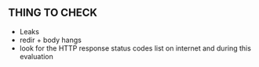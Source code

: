 ## THING TO CHECK
- Leaks
- redir + body hangs
- look for the HTTP response status codes list on internet and during this evaluation
